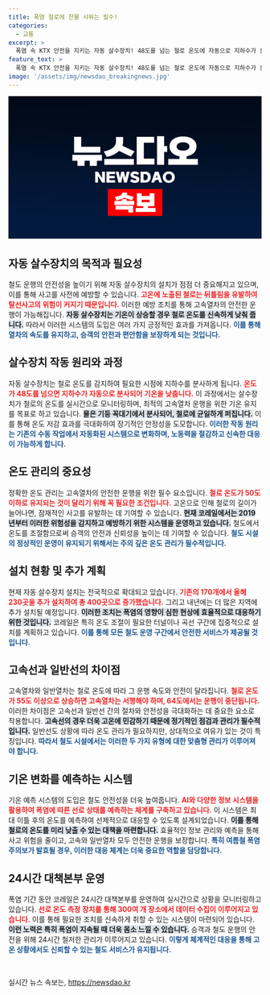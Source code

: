 ```yaml
---
title: 폭염 철로에 찬물 샤워는 필수!
categories:
  - 교통
excerpt: >
  폭염 속 KTX 안전을 지키는 자동 살수장치! 48도를 넘는 철로 온도에 자동으로 지하수가 분사되어 탈선사고를 예방합니다. 내년까지 26곳이 추가 설치된다고 하니, 고속열차 안전에 대한 기대감 상승!
feature_text: >
  폭염 속 KTX 안전을 지키는 자동 살수장치! 48도를 넘는 철로 온도에 자동으로 지하수가 분사되어 탈선사고를 예방합니다. 내년까지 26곳이 추가 설치된다고 하니, 고속열차 안전에 대한 기대감 상승!
image: '/assets/img/newsdao_breakingnews.jpg'
---
```


<p><img src="/assets/img/newsdao_breakingnews.jpg" alt="koreaapp 속보" /></p>

<h2 data-ke-size="size26">자동 살수장치의 목적과 필요성</h2>

<p data-ke-size="size16">철도 운행의 안전성을 높이기 위해 자동 살수장치의 설치가 점점 더 중요해지고 있으며, 이를 통해 사고를 사전에 예방할 수 있습니다. <b><span style="color: #ee2323;">고온에 노출된 철로는 뒤틀림을 유발하여 탈선사고의 위험이 커지기 때문입니다.</span></b> 이러한 예방 조치를 통해 고속열차의 안전한 운행이 가능해집니다. <b><span style="background-color: #21538527;">자동 살수장치는 기온이 상승할 경우 철로 온도를 신속하게 낮춰 줍니다.</span></b> 따라서 이러한 시스템의 도입은 여러 가지 긍정적인 효과를 가져옵니다. <b><span style="color: #1a5490;">이를 통해 열차의 속도를 유지하고, 승객의 안전과 편안함을 보장하게 되는 것입니다.</span></b> </p>

<h2 data-ke-size="size26">살수장치 작동 원리와 과정</h2>

<p data-ke-size="size16">자동 살수장치는 철로 온도를 감지하여 필요한 시점에 지하수를 분사하게 됩니다. <b><span style="color: #ee2323;">온도가 48도를 넘으면 지하수가 자동으로 분사되어 기온을 낮춥니다.</span></b> 이 과정에서는 살수장치가 철로의 온도를 실시간으로 모니터링하며, 최적의 고속열차 운행을 위한 기온 유지를 목표로 하고 있습니다. <b><span style="background-color: #21538527;">물은 기둥 꼭대기에서 분사되어, 철로에 균일하게 퍼집니다.</span></b> 이를 통해 온도 저감 효과를 극대화하여 장기적인 안정성을 도모합니다. <b><span style="color: #1a5490;">이러한 작동 원리는 기존의 수동 작업에서 자동화된 시스템으로 변화하며, 노동력을 절감하고 신속한 대응이 가능하게 합니다.</span></b></p>

<h2 data-ke-size="size26">온도 관리의 중요성</h2>

<p data-ke-size="size16">정확한 온도 관리는 고속열차의 안전한 운행을 위한 필수 요소입니다. <b><span style="color: #ee2323;">철로 온도가 50도 이하로 유지되는 것이 달리기 위해 꼭 필요한 조건입니다.</span></b> 고온으로 인해 철로의 길이가 늘어나면, 잠재적인 사고를 유발하는 데 기여할 수 있습니다. <b><span style="background-color: #21538527;">현재 코레일에서는 2019년부터 이러한 위험성을 감지하고 예방하기 위한 시스템을 운영하고 있습니다.</span></b> 철도에서 온도를 조절함으로써 승객의 안전과 신뢰성을 높이는 데 기여할 수 있습니다. <b><span style="color: #1a5490;">철도 시설의 정상적인 운영이 유지되기 위해서는 주의 깊은 온도 관리가 필수적입니다.</span></b></p>

<h2 data-ke-size="size26">설치 현황 및 추가 계획</h2>

<p data-ke-size="size16">현재 자동 살수장치 설치는 전국적으로 확대되고 있습니다. <b><span style="color: #ee2323;">기존의 170개에서 올해 230곳을 추가 설치하여 총 400곳으로 증가했습니다.</span></b> 그리고 내년에는 더 많은 지역에 추가 설치될 예정입니다. <b><span style="background-color: #21538527;">이러한 조치는 폭염의 영향이 심한 현상에 효율적으로 대응하기 위한 것입니다.</span></b> 코레일은 특히 온도 조절이 필요한 터널이나 곡선 구간에 집중적으로 설치를 계획하고 있습니다. <b><span style="color: #1a5490;">이를 통해 모든 철도 운영 구간에서 안전한 서비스가 제공될 것입니다.</span></b></p>

<h2 data-ke-size="size26">고속선과 일반선의 차이점</h2>

<p data-ke-size="size16">고속열차와 일반열차는 철로 온도에 따라 그 운행 속도와 안전이 달라집니다. <b><span style="color: #ee2323;">철로 온도가 55도 이상으로 상승하면 고속열차는 서행해야 하며, 64도에서는 운행이 중단됩니다.</span></b> 이러한 차이점은 고속선과 일반선 간의 절차와 안전성을 극대화하는 데 중요한 요소로 작용합니다. <b><span style="background-color: #21538527;">고속선의 경우 더욱 고온에 민감하기 때문에 정기적인 점검과 관리가 필수적입니다.</span></b> 일반선도 상황에 따라 온도 관리가 필요하지만, 상대적으로 여유가 있는 것이 특징입니다. <b><span style="color: #1a5490;">따라서 철도 시설에서는 이러한 두 가지 유형에 대한 맞춤형 관리가 이루어져야 합니다.</span></b></p>

<h2 data-ke-size="size26">기온 변화를 예측하는 시스템</h2>

<p data-ke-size="size16">기온 예측 시스템의 도입은 철도 안전성을 더욱 높여줍니다. <b><span style="color: #ee2323;">AI와 다양한 정보 시스템을 활용하여 폭염에 따른 선로 상태를 예측하는 체계를 구축하고 있습니다.</span></b> 이 시스템은 최대 이틀 후의 온도를 예측하여 선제적으로 대응할 수 있도록 설계되었습니다. <b><span style="background-color: #21538527;">이를 통해 철로의 온도를 미리 낮출 수 있는 대책을 마련합니다.</span></b> 효율적인 정보 관리와 예측을 통해 사고 위험을 줄이고, 고속와 일반열차 모두 안전한 운행을 보장합니다. <b><span style="color: #1a5490;">특히 여름철 폭염 주의보가 발효될 경우, 이러한 대응 체계는 더욱 중요한 역할을 담당합니다.</span></b></p>

<h2 data-ke-size="size26">24시간 대책본부 운영</h2>

<p data-ke-size="size16">폭염 기간 동안 코레일은 24시간 대책본부를 운영하여 실시간으로 상황을 모니터링하고 있습니다. <b><span style="color: #ee2323;">선로 온도 측정 장치를 통해 300여 개 장소에서 데이터 수집이 이루어지고 있습니다.</span></b> 이를 통해 필요한 조치를 신속하게 취할 수 있는 시스템이 마련되어 있습니다. <b><span style="background-color: #21538527;">이런 노력은 특히 폭염이 지속될 때 더욱 몸소 느낄 수 있습니다.</span></b> 승객과 철도 운행의 안전을 위해 24시간 철저한 관리가 이루어지고 있습니다. <b><span style="color: #1a5490;">이렇게 체계적인 대응을 통해 고온 상황에서도 신뢰할 수 있는 철도 서비스가 유지됩니다.</span></b></p>

<p data-ke-size="size16">&nbsp;</p>
실시간 뉴스 속보는, <a href="https://newsdao.kr" rel="dofollow">https://newsdao.kr</a>


